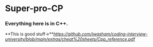 # Super-pro-CP
### Everything here is in C++.
**This is good stuff->***https://github.com/jwasham/coding-interview-university/blob/main/extras/cheat%20sheets/Cpp_reference.pdf*